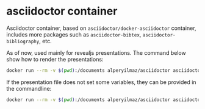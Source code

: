 # asciidoctor container

Asciidoctor container, based on `asciidoctor/docker-asciidoctor` container, includes more packages such as `asciidoctor-bibtex`, `asciidoctor-bibliography`, etc.

As of now, used mainly for revealjs presentations. The command below show how to render the presentations:

```bash
docker run --rm -v $(pwd):/documents alperyilmaz/asciidoctor asciidoctor-revealjs presentation-file.adoc
```

If the presentation file does not set some variables, they can be provided in the commandline:

```bash
docker run --rm -v $(pwd):/documents alperyilmaz/asciidoctor asciidoctor-revealjs -a revealjs_history=false -a revealjs_theme=white -a revealjs_slideNumber=true -a revealjsdir=reveal.js -a notitle presentation-file.adoc
```
